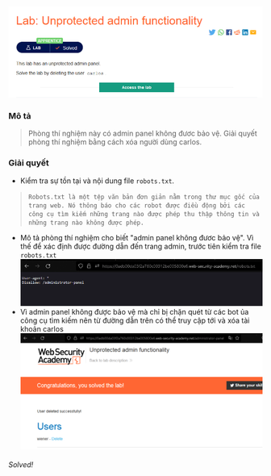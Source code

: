 ![](img/1.png)
### Mô tả
> Phòng thí nghiệm này có admin panel không đươc bảo vệ.
>  Giải quyết phòng thí nghiệm bằng cách xóa người dùng carlos. 
### Giải quyết
- Kiểm tra sự tồn tại và nội dung file `robots.txt`. 
>`Robots.txt là một tệp văn bản đơn giản nằm trong thư mục gốc của trang web. Nó thông báo cho các robot được điều động bởi các công cụ tìm kiếm những trang nào được phép thu thập thông tin và những trang nào không được phép.`

- Mô tả phòng thí nghiệm cho biết "admin panel không đươc bảo vệ". Vì thế để xác định được đường dẫn đến trang admin, trước tiên kiểm tra file `robots.txt`
![](img/2.png)
- Vì admin panel không được bảo vệ mà chỉ bị chặn quét từ các bot ủa công cụ tìm kiếm nên từ đường dẫn trên có thể truy cập tới và xóa tài khoản carlos
![](img/3.png)
###### Solved!
